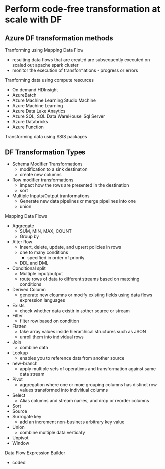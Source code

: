 # Perform code-free transformation at scale with DF

## Azure DF transformation methods

Tranforming using Mapping Data Flow
- resulting data flows that are created are subsequently executed on scaled out apache spark cluster
- monitor the execution of transformations - progress or errors

Tranforming data using compute resources
- On demand HDInsight
- AzureBatch
- Azure Machine Learning Studio Machine
- Azure Machine Learning
- Azure Data Lake Anaytics
- Azure SQL, SQL Data WareHouse, Sql Server
- Azure Databricks
- Azure Function

Transforming data using SSIS packages

## DF Transformation Types
- Schema Modifier Transformations
    - modification to a sink destination
    - create new columns
- Row modifier transformations
    - impact how the rows are presented in the destination
    - sort
- Multiple Inputs/Output tranformations
    - Generate new data pipelines or merge pipelines into one
    - union

Mapping Data Flows
- Aggregate
    - SUM, MIN, MAX, COUNT
    - Group by
- Alter Row
    - Insert, delete, update, and upsert policies in rows
    - one to many conditions 
        - specified in order of priority
    - DDL and DML
- Conditional split
    - Multiple input/output
    - route rows of data to different streams based on matching conditions
- Derived Column   
    - generate new cloumns or modify existing fields using data flows expression languages
- Exists
    - check whether data existir in aother source or stream
- Filter
    - filter row based on condition
- Flatten
    - take array values inside hierarchical structures such as JSON
    - unroll them into individual rows
- Join
    - combine data
- Lookup
    - enables you to reference data from another source
- new-branch
    - apply multiple sets of operations and transformation against same data stream
- Pivot
    - aggregation where one or more grouping columns has distinct row values transformed into individual columns
- Select
    - Alias columns and stream names, and drop or reorder columns
- Sort
- Source
- Surrogate key
    - add an increment non-business arbitrary key value
- Union
    - combine multiple data vertically
- Unpivot
- Window

Data Flow Expression Builder
- coded 